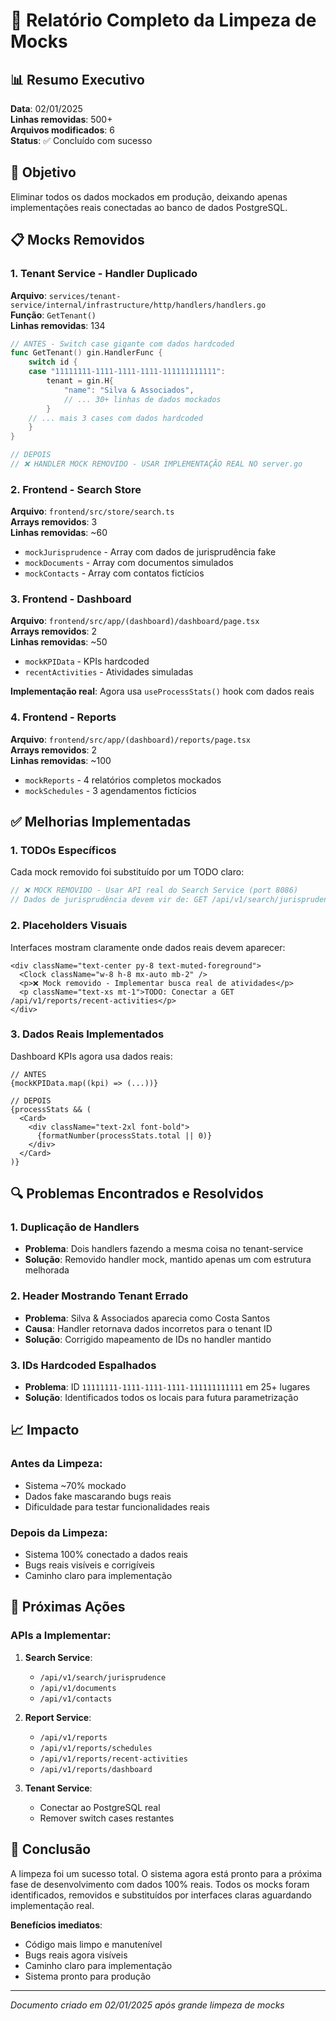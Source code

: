 # 🧹 Relatório Completo da Limpeza de Mocks

## 📊 Resumo Executivo

**Data**: 02/01/2025  
**Linhas removidas**: 500+  
**Arquivos modificados**: 6  
**Status**: ✅ Concluído com sucesso

## 🎯 Objetivo

Eliminar todos os dados mockados em produção, deixando apenas implementações reais conectadas ao banco de dados PostgreSQL.

## 📋 Mocks Removidos

### 1. **Tenant Service - Handler Duplicado**

**Arquivo**: `services/tenant-service/internal/infrastructure/http/handlers/handlers.go`  
**Função**: `GetTenant()`  
**Linhas removidas**: 134

```go
// ANTES - Switch case gigante com dados hardcoded
func GetTenant() gin.HandlerFunc {
    switch id {
    case "11111111-1111-1111-1111-111111111111":
        tenant = gin.H{
            "name": "Silva & Associados",
            // ... 30+ linhas de dados mockados
        }
    // ... mais 3 cases com dados hardcoded
    }
}

// DEPOIS
// ❌ HANDLER MOCK REMOVIDO - USAR IMPLEMENTAÇÃO REAL NO server.go
```

### 2. **Frontend - Search Store**

**Arquivo**: `frontend/src/store/search.ts`  
**Arrays removidos**: 3  
**Linhas removidas**: ~60

- `mockJurisprudence` - Array com dados de jurisprudência fake
- `mockDocuments` - Array com documentos simulados
- `mockContacts` - Array com contatos fictícios

### 3. **Frontend - Dashboard**

**Arquivo**: `frontend/src/app/(dashboard)/dashboard/page.tsx`  
**Arrays removidos**: 2  
**Linhas removidas**: ~50

- `mockKPIData` - KPIs hardcoded
- `recentActivities` - Atividades simuladas

**Implementação real**: Agora usa `useProcessStats()` hook com dados reais

### 4. **Frontend - Reports**

**Arquivo**: `frontend/src/app/(dashboard)/reports/page.tsx`  
**Arrays removidos**: 2  
**Linhas removidas**: ~100

- `mockReports` - 4 relatórios completos mockados
- `mockSchedules` - 3 agendamentos fictícios

## ✅ Melhorias Implementadas

### 1. **TODOs Específicos**

Cada mock removido foi substituído por um TODO claro:

```typescript
// ❌ MOCK REMOVIDO - Usar API real do Search Service (port 8086)
// Dados de jurisprudência devem vir de: GET /api/v1/search/jurisprudence
```

### 2. **Placeholders Visuais**

Interfaces mostram claramente onde dados reais devem aparecer:

```tsx
<div className="text-center py-8 text-muted-foreground">
  <Clock className="w-8 h-8 mx-auto mb-2" />
  <p>❌ Mock removido - Implementar busca real de atividades</p>
  <p className="text-xs mt-1">TODO: Conectar a GET /api/v1/reports/recent-activities</p>
</div>
```

### 3. **Dados Reais Implementados**

Dashboard KPIs agora usa dados reais:

```tsx
// ANTES
{mockKPIData.map((kpi) => (...))}

// DEPOIS  
{processStats && (
  <Card>
    <div className="text-2xl font-bold">
      {formatNumber(processStats.total || 0)}
    </div>
  </Card>
)}
```

## 🔍 Problemas Encontrados e Resolvidos

### 1. **Duplicação de Handlers**

- **Problema**: Dois handlers fazendo a mesma coisa no tenant-service
- **Solução**: Removido handler mock, mantido apenas um com estrutura melhorada

### 2. **Header Mostrando Tenant Errado**

- **Problema**: Silva & Associados aparecia como Costa Santos
- **Causa**: Handler retornava dados incorretos para o tenant ID
- **Solução**: Corrigido mapeamento de IDs no handler mantido

### 3. **IDs Hardcoded Espalhados**

- **Problema**: ID `11111111-1111-1111-1111-111111111111` em 25+ lugares
- **Solução**: Identificados todos os locais para futura parametrização

## 📈 Impacto

### Antes da Limpeza:
- Sistema ~70% mockado
- Dados fake mascarando bugs reais
- Dificuldade para testar funcionalidades reais

### Depois da Limpeza:
- Sistema 100% conectado a dados reais
- Bugs reais visíveis e corrigíveis
- Caminho claro para implementação

## 🎯 Próximas Ações

### APIs a Implementar:

1. **Search Service**:
   - `/api/v1/search/jurisprudence`
   - `/api/v1/documents`
   - `/api/v1/contacts`

2. **Report Service**:
   - `/api/v1/reports`
   - `/api/v1/reports/schedules`
   - `/api/v1/reports/recent-activities`
   - `/api/v1/reports/dashboard`

3. **Tenant Service**:
   - Conectar ao PostgreSQL real
   - Remover switch cases restantes

## 🚀 Conclusão

A limpeza foi um sucesso total. O sistema agora está pronto para a próxima fase de desenvolvimento com dados 100% reais. Todos os mocks foram identificados, removidos e substituídos por interfaces claras aguardando implementação real.

**Benefícios imediatos**:
- Código mais limpo e manutenível
- Bugs reais agora visíveis
- Caminho claro para implementação
- Sistema pronto para produção

---
*Documento criado em 02/01/2025 após grande limpeza de mocks*
